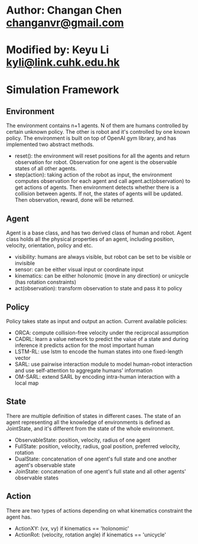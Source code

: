 # Author: Changan Chen <changanvr@gmail.com>
# Modified by: Keyu Li <kyli@link.cuhk.edu.hk>

# Simulation Framework
## Environment
The environment contains n+1 agents. N of them are humans controlled by certain unknown
policy. The other is robot and it's controlled by one known policy.
The environment is built on top of OpenAI gym library, and has implemented two abstract methods.
* reset(): the environment will reset positions for all the agents and return observation 
for robot. Observation for one agent is the observable states of all other agents.
* step(action): taking action of the robot as input, the environment computes observation
for each agent and call agent.act(observation) to get actions of agents. Then environment detects
whether there is a collision between agents. If not, the states of agents will be updated. Then 
observation, reward, done will be returned.


## Agent
Agent is a base class, and has two derived class of human and robot. Agent class holds
all the physical properties of an agent, including position, velocity, orientation, policy and etc.
* visibility: humans are always visible, but robot can be set to be visible or invisible
* sensor: can be either visual input or coordinate input
* kinematics: can be either holonomic (move in any direction) or unicycle (has rotation constraints)
* act(observation): transform observation to state and pass it to policy


## Policy
Policy takes state as input and output an action. Current available policies:
* ORCA: compute collision-free velocity under the reciprocal assumption
* CADRL: learn a value network to predict the value of a state and during inference it predicts action for the most important human
* LSTM-RL: use lstm to encode the human states into one fixed-length vector
* SARL: use pairwise interaction module to model human-robot interaction and use self-attention to aggregate humans' information
* OM-SARL: extend SARL by encoding intra-human interaction with a local map


## State
There are multiple definition of states in different cases. The state of an agent representing all
the knowledge of environments is defined as JointState, and it's different from the state of the whole environment.
* ObservableState: position, velocity, radius of one agent
* FullState: position, velocity, radius, goal position, preferred velocity, rotation
* DualState: concatenation of one agent's full state and one another agent's observable state
* JoinState: concatenation of one agent's full state and all other agents' observable states 


## Action
There are two types of actions depending on what kinematics constraint the agent has.
* ActionXY: (vx, vy) if kinematics == 'holonomic'
* ActionRot: (velocity, rotation angle) if kinematics == 'unicycle'
